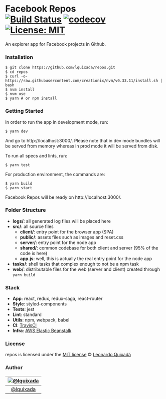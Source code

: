 Facebook Repos<br>
[![Build Status](https://travis-ci.org/lquixada/repos.svg?branch=master)](https://travis-ci.org/lquixada/repos)
[![codecov](https://codecov.io/gh/lquixada/repos/branch/master/graph/badge.svg)](https://codecov.io/gh/lquixada/repos)
[![License: MIT](https://img.shields.io/badge/License-MIT-blue.svg)](https://opensource.org/licenses/MIT)
================

An explorer app for Facebook projects in Github.


### Installation

```
$ git clone https://github.com/lquixada/repos.git
$ cd repos
$ curl -o- https://raw.githubusercontent.com/creationix/nvm/v0.33.11/install.sh | bash
$ nvm install
$ nvm use
$ yarn # or npm install
```


### Getting Started

In order to run the app in development mode, run:

```
$ yarn dev
```

And go to http://localhost:3000/. Please note that in dev mode bundles will be served from memory whereas in prod mode it will be served from disk.

To run all specs and lints, run:

```
$ yarn test
```

For production environment, the commands are:

```
$ yarn build
$ yarn start
```

Facebook Repos will be ready on http://localhost:3000/.


### Folder Structure

* **logs/**: all generated log files will be placed here
* **src/**: all source files
	* **client/**: entry point for the browser app (SPA)
	* **public/**: assets files such as images and reset.css
	* **server/**: entry point for the node app
	* **shared/**: common codebase for both client and server (95% of the code is here)
	* **app.js**: well, this is actually the real entry point for the node app
* **tasks/**: shell tasks that complex enough to not be a npm task
* **web/**: distributable files for the web (server and client) created through `yarn build`


### Stack

* **App**: react, redux, redux-saga, react-router
* **Style**: styled-components
* **Tests**: jest
* **Lint**: standard
* **Utils**: npm, webpack, babel
* **CI**: [TravisCI](https://travis-ci.org/lquixada/repos/)
* **Infra**: [AWS Elastic Beanstalk](https://aws.amazon.com/elasticbeanstalk/)



### License

repos is licensed under the [MIT license](https://github.com/lquixada/repos/src/master/LICENSE) © [Leonardo Quixadá](https://twitter.com/lquixada/)


### Author

|[![@lquixada](https://avatars0.githubusercontent.com/u/195494?v=4&s=96)](https://github.com/lquixada)|
|:---:|
|[@lquixada](http://www.github.com/lquixada)|
